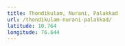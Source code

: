 ```yaml
---
title: Thondikulam, Nurani, Palakkad
url: /thondikulam-nurani-palakkad/
latitude: 10.764
longitude: 76.644
---
```


